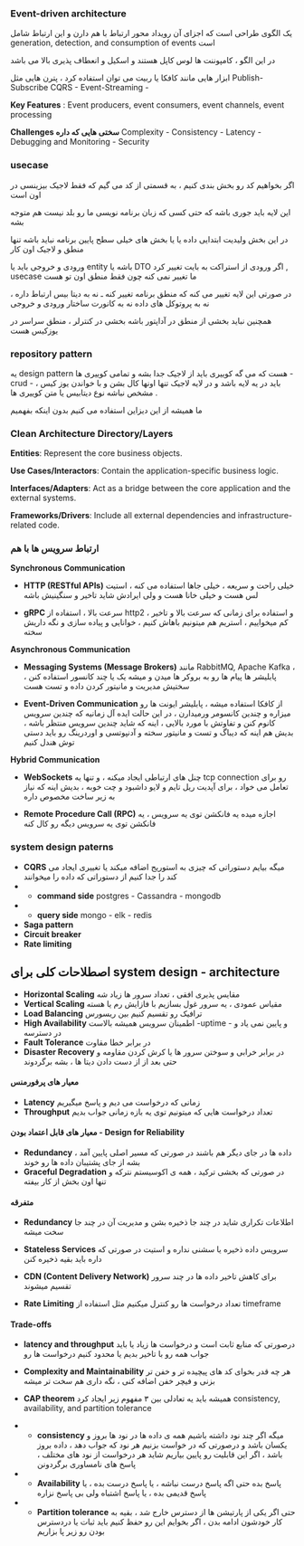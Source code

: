 ### Event-driven architecture

یک الگوی طراحی است که اجزای آن رویداد محور ارتباط با هم دارن و این ارتباط شامل generation, detection, and consumption of events است

در این الگو ، کامپوننت ها لوس کاپل هستند و اسکیل و انعطاف پذیری بالا می باشد

ابزار هایی مانند کافکا یا ربیت می توان استفاده کرد ، پترن هایی مثل Publish-Subscribe  CQRS - Event-Streaming - 

**Key Features** : Event producers, event consumers, event channels, event processing

**Challenges سختی هایی که داره** Complexity - Consistency - Latency - Debugging and Monitoring - Security


### usecase

اگر بخواهیم کد رو بخش بندی کنیم ، به قسمتی از کد می گیم که فقط لاجیک بیزینسی در اون است 

این لایه باید جوری باشه که حتی کسی که زبان برنامه نویسی ما رو بلد نیست هم متوجه بشه

در این بخش ولیدیت ابتدایی داده یا یا بخش های خیلی سطح پایین برنامه نباید باشه تنها منطق و لاجیک اون کار

ورودی و خروجی باید یا entity باشه یا DTO اگر ورودی از استراکت به بایت تغییر کرد , usecase  ما تغییر نمی کنه چون فقط منطق اون تو هست 

در صورتی این لایه تغییر می کنه که منطق برنامه تغییر کنه  ـ نه به دیتا بیس ارتباط داره ، نه به پروتوکل های داده نه به کانورت ساختار ورودی و خروجی

همچنین نباید بخشی از منطق در آداپتور باشه بخشی در کنترلر ، منطق سراسر در یوزکیس هست

### repository pattern

یه design pattern هست که می گه کوییری باید از لاجیک جدا بشه و تمامی کوییری ها -crud - باید در یه لایه باشد و در لایه لاجیک تنها اونها کال بشن و با خواندن یوز کیس ، مشخص نباشه نوع دیتابیس یا متن کوییری ها .

ما همیشه از این دیزاین استفاده می کنیم بدون اینکه بفهمیم

### Clean Architecture Directory/Layers 

**Entities**: Represent the core business objects.

**Use Cases/Interactors**: Contain the application-specific business logic.

**Interfaces/Adapters**: Act as a bridge between the core application and the external systems.

**Frameworks/Drivers**: Include all external dependencies and infrastructure-related code.

### ارتباط سرویس ها با هم 

**Synchronous Communication** 

+ **HTTP (RESTful APIs)** خیلی راحت و سریعه ، خیلی جاها استفاده می کنه ، استیت لس هست و خیلی خانا هست و ولی ایرادش شاید تاخیر و سنگینیش باشه

+ **gRPC** سرعت بالا ،  استفاده از http2  ،  و استفاده برای زمانی که سرعت بالا و تاخیر کم میخواییم ، استریم هم میتونیم باهاش کنیم ، خوانایی و پیاده سازی و نگه داریش سخته

**Asynchronous Communication**

+ **Messaging Systems (Message Brokers)** مانند RabbitMQ, Apache Kafka ، پابلیشر ها پیام ها رو به بروکر ها میدن و میشه یک یا چند کانسور استفاده کنن ، سختیش مدیریت و مانیتور کردن داده و تست هست


+ **Event-Driven Communication** از کافکا استفاده میشه ، پابلیشر ایونت ها رو میزاره و چندین کانسومر ورمیدارن ، در این حالت ایده آل زمانیه که چندین سرویس کانوم کنن و تفاوتش با مورد بالایی ، اینه که شاید چندین سرویس منتظر باشه ، بدیش هم اینه که دیباگ و تست و مانیتور سخته و آدنپوتسی و اوردرینگ رو باید دستی توش هندل کنیم

**Hybrid Communication**

+ **WebSockets** چنل های ارتباطی ایجاد میکنه ، و تنها یه tcp connection  رو برای تعامل می خواد  ، برای آپدیت ریل تایم و لایو داشبود و چت خوبه ، بدیش اینه که نیاز به زیر ساخت مخصوص داره

+ **Remote Procedure Call (RPC)** اجازه میده یه فانکشن توی یه سرویس ، یه فانکشن توی یه سرویس دیگه رو کال کنه

### system design paterns

 - **CQRS** میگه بیایم دستوراتی که چیزی به استوریج اضافه میکند یا تغییری ایجاد می کند را جدا کنیم از دستوراتی که داده را میخوانند 
 - - **command side** postgres - Cassandra - mongodb
 - - **query side** mongo - elk - redis
 - **Saga pattern** 
 - **Circuit breaker** 
 - **Rate limiting** 
## اصطلاحات کلی برای system design - architecture

 - **Horizontal Scaling** مقایس پذیری افقی ، تعداد سرور ها زیاد شه
 - **Vertical Scaling** مقیاس عمودی ، یه سرور غول بسازیم با فازایش رم یا هسته
 - **Load Balancing** ترافیک رو تقسیم کنیم بین ریسورس
 - **High Availability** اطمینان سرویس همیشه بالاست -uptime - و پایین نمی یاد و در دسترسه
 - **Fault Tolerance** در برابر خطا مقاوت
 - **Disaster Recovery** در برابر خرابی و سوختن سرور ها یا کرش کردن مقاومه و حتی بعد از از دست دادن دیتا ها ، بشه 
 برگردوند 

#### معیار های پرفورمنس

 - **Latency** زمانی که درخواست می دیم و پاسخ میگیریم
 - **Throughput** تعداد درخواست هایی که میتونیم توی یه بازه زمانی جواب بدیم

#### معیار های قابل اعتماد بودن - Design for Reliability
 - **Redundancy** داده ها در جای دیگر هم باشند در صورتی که مسیر اصلی پایین آمد ، بشه از جای پشتیبان داده ها رو خوند
 - **Graceful Degradation** در صورتی که بخشی ترکید ، همه ی اکوسیستم نترکه و تنها اون بخش از کار بیفته

#### متفرقه
 - **Redundancy** اطلاعات تکراری شاید در چند جا ذخیره بشن و مدیریت آن در چند جا سخت میشه

 - **Stateless Services** سرویس داده ذخیره یا سشنی نداره و استیت در صورتی که داره باید بقیه ذخیره کنن
 - **CDN (Content Delivery Network)** برای کاهش تاخیر داده ها در چند سرور تقسیم میشوند
 - **Rate Limiting** تعداد درخواست ها رو کنترل میکنیم مثل استفاده از  timeframe

 #### Trade-offs
 - **latency and throughput** درصورتی که منابع ثابت است و درخواست ها زیاد یا باید جواب همه رو با تاخیر بدیم یا محدود کنیم درخواست ها رو

 - **Complexity and Maintainability** هر چه قدر بخوای کد های پیچیده تر و خفن تر بزنی و فیچر خفن اضافه کنی ، نگه داری هم سخت تر میشه
 - **CAP theorem** همیشه باید یه تعادلی بین ۳ مفهوم زیر ایجاد کرد consistency, availability, and partition tolerance
 - - **consistency** میگه اگر چند نود داشته باشیم همه ی داده ها در نود ها بروز و یکسان باشد و درصورتی که در خواست بزنیم هر نود که جواب دهد ، داده بروز باشد  ، اگر این قابلیت رو پایین بیاریم شاید هر درخواست از نود های مختلف ، پاسخ های نامساوری برگردونن

 - - **Availability** پاسخ بده حتی اگه پاسخ درست نباشه ، یا پاسخ درست بده ، یا پاسخ قدیمی بده ، یا پاسخ اشتباه ولی بی پاسخ نزاره
 - - **Partition tolerance** حتی اگر یکی از پارتیشن ها از دسترس خارج شد ، بقیه به کار خودشون ادامه بدن ، اگر بخوایم این رو حفظ کنیم باید ثبات یا دردسترس بودن رو زیر پا بزاریم

 
